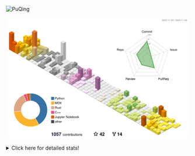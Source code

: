 ![PuQing](https://user-images.githubusercontent.com/27223114/171565019-9a56fae6-b08b-421f-99db-7e830da42371.png)

![](./profile-3d-contrib/profile-season-animate.svg)

<details>
<summary>Click here for detailed stats!</summary>

<!--START_SECTION:waka-->
![Lines of code](https://img.shields.io/badge/From%20Hello%20World%20I%27ve%20Written-1.3%20million%20lines%20of%20code-blue)

**🐱 My GitHub Data** 

> 📦 410.8 kB Used in GitHub's Storage 
 > 
> 🚫 Not Opted to Hire
 > 
> 📜 59 Public Repositories 
 > 
> 🔑 30 Private Repositories 
 > 
**I'm a Night 🦉** 

```text
🌞 Morning                478 commits         ██░░░░░░░░░░░░░░░░░░░░░░░   06.62 % 
🌆 Daytime                3070 commits        ███████████░░░░░░░░░░░░░░   42.54 % 
🌃 Evening                1566 commits        █████░░░░░░░░░░░░░░░░░░░░   21.70 % 
🌙 Night                  2102 commits        ███████░░░░░░░░░░░░░░░░░░   29.13 % 
```


📊 **This Week I Spent My Time On** 

```text
💬 Programming Languages: 
Browsing                 16 hrs 14 mins      █████████░░░░░░░░░░░░░░░░   36.34 % 
GitHubing                7 hrs 15 mins       ████░░░░░░░░░░░░░░░░░░░░░   16.26 % 
Searching                5 hrs 56 mins       ███░░░░░░░░░░░░░░░░░░░░░░   13.29 % 
Fish Touching            4 hrs 47 mins       ███░░░░░░░░░░░░░░░░░░░░░░   10.73 % 
CLI                      2 hrs 51 mins       ██░░░░░░░░░░░░░░░░░░░░░░░   06.40 % 

🔥 Editors: 
Chrome                   35 hrs 42 mins      ████████████████████░░░░░   79.91 % 
VS Code                  5 hrs 27 mins       ███░░░░░░░░░░░░░░░░░░░░░░   12.23 % 
fish                     2 hrs 51 mins       ██░░░░░░░░░░░░░░░░░░░░░░░   06.40 % 
Obsidian                 39 mins             ░░░░░░░░░░░░░░░░░░░░░░░░░   01.46 % 

💻 Operating System: 
Mac                      39 hrs 13 mins      ██████████████████████░░░   87.77 % 
Linux                    4 hrs 46 mins       ███░░░░░░░░░░░░░░░░░░░░░░   10.67 % 
WSL                      41 mins             ░░░░░░░░░░░░░░░░░░░░░░░░░   01.56 % 
```


<!--END_SECTION:waka-->
</details>
